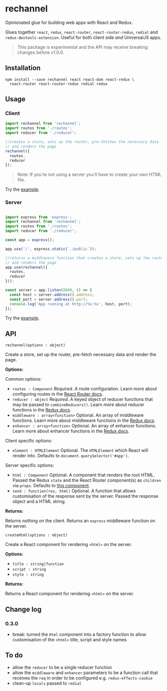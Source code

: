 # rechannel

Opinionated glue for building web apps with React and Redux.

Glues together `react`, `redux`, `react-router`, `react-router-redux`, `redial` and `redux-devtools-extension`.
Useful for both client side _and_ UniversalJS apps.

> This package is experimental and the API may receive breaking changes before v1.0.0.

## Installation

    npm install --save rechannel react react-dom react-redux \
      react-router react-router-redux redial redux

## Usage

### Client

```javascript
import rechannel from 'rechannel';
import routes from './routes';
import reducer from './reducer';

//creates a store, sets up the router, pre-fetches the necessary data
// and renders the page
rechannel({
  routes,
  reducer
});

```

> Note: If you're not using a server you'll have to create your own HTML file.

Try the [example](https://github.com/jameslnewell/rechannel/tree/master/example/client.js).

### Server

```javascript

import express from 'express';
import rechannel from 'rechannel';
import routes from './routes';
import reducer from './reducer';

const app = express();

app.use('/', express.static(`./public`));

//returns a middleware function that creates a store, sets up the router, pre-fetches necessary data
// and renders the page
app.use(rechannel({
  routes,
  reducer
}));

const server = app.listen(8000, () => {
  const host = server.address().address;
  const port = server.address().port;
  console.log('App running at http://%s:%s', host, port);
});

```

Try the [example](https://github.com/jameslnewell/rechannel/tree/master/example/server.js).

## API

```
rechannel(options : object)
```

Create a store, set up the router, pre-fetch necessary data
and render the page.

**Options:**

Common options:

- `routes : Component` _Required_. A route configuration. Learn more about configuring routes in the [React Router docs](https://github.com/reactjs/react-router/blob/master/docs/guides/RouteConfiguration.md).
- `reducer : object` _Required_. A keyed object of reducer functions that may be passed to `combineReducers()`. Learn more about reducer functions in the [Redux docs](http://redux.js.org/docs/Glossary.html#reducer).
- `middleware : array<function>` Optional. An array of middleware functions. Learn more about middleware functions in the [Redux docs](http://redux.js.org/docs/Glossary.html#middleware).
- `enhancer : array<function>` Optional. An array of enhancer functions. Learn more about enhancer functions in the [Redux docs](http://redux.js.org/docs/Glossary.html#store-enhancer).

Client specific options:

- `element : HTMLElement` Optional. The `HTMLElement` which React will render into. Defaults to `document.querySelector('#app')`.

Server specific options:

- `html : Component` Optional. A component that renders the root HTML. Passed the Redux `state` and the React Router component(s) as `children` via `props`. Defaults to [this component](https://github.com/jameslnewell/rechannel/tree/master/lib/Html.js).
- `send : function(res, html)` Optional. A function that allows customisation of the response sent by the server. Passed the response object and a HTML string.

**Returns:**

Returns nothing on the client. Returns an `express` middleware function on the server.

```
createHtml(options : object)
```

Create a React component for rendering `<html>` on the server.

**Options:**

- `title : string|function`
- `script : string`
- `style : string`

**Returns:**

Returns a React component for rendering `<html>` on the server.

## Change log

### 0.3.0

- break: turned the `Html` component into a factory function to allow customisation of the `<html>` title, script and style names

## To do

- allow the `reducer` to be a single reducer function
- allow the `middleware` and `enhancer` parameters to be a function call that receives the `req` in order to be configured e.g. `redux-effects-cookie`
- clean-up `locals` passed to `redial`

